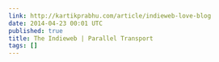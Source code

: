 ```yaml
---
link: http://kartikprabhu.com/article/indieweb-love-blog
date: 2014-04-23 00:01 UTC
published: true
title: The Indieweb | Parallel Transport
tags: []
---
```




